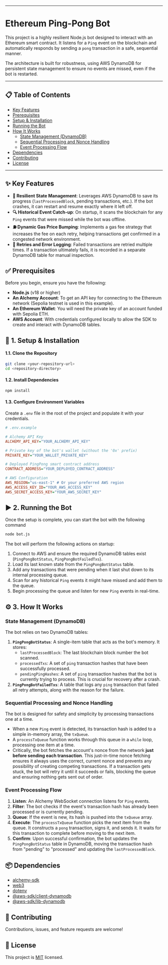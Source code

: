 -----

# Ethereum Ping-Pong Bot

This project is a highly resilient Node.js bot designed to interact with an Ethereum smart contract. It listens for a `Ping` event on the blockchain and automatically responds by sending a `pong` transaction in a safe, sequential manner.

The architecture is built for robustness, using AWS DynamoDB for persistent state management to ensure no events are missed, even if the bot is restarted.

-----

## 📋 Table of Contents

  - [Key Features](https://www.google.com/search?q=%23-key-features)
  - [Prerequisites](https://www.google.com/search?q=%23-prerequisites)
  - [Setup & Installation](https://www.google.com/search?q=%23-1-setup--installation)
  - [Running the Bot](https://www.google.com/search?q=%23-2-running-the-bot)
  - [How It Works](https://www.google.com/search?q=%23-3-how-it-works)
      - [State Management (DynamoDB)](https://www.google.com/search?q=%23state-management-dynamodb)
      - [Sequential Processing and Nonce Handling](https://www.google.com/search?q=%23sequential-processing-and-nonce-handling)
      - [Event Processing Flow](https://www.google.com/search?q=%23event-processing-flow)
  - [Dependencies](https://www.google.com/search?q=%23-dependencies)
  - [Contributing](https://www.google.com/search?q=%23-contributing)
  - [License](https://www.google.com/search?q=%23-license)

-----

## ✨ Key Features

  * **💾 Resilient State Management**: Leverages AWS DynamoDB to save its progress (`lastProcessedBlock`, pending transactions, etc.). If the bot crashes, it can restart and resume exactly where it left off.
  * **🔍 Historical Event Catch-up**: On startup, it scans the blockchain for any `Ping` events that were missed while the bot was offline.
  * **⛽ Dynamic Gas Price Bumping**: Implements a gas fee strategy that increases the fee on each retry, helping transactions get confirmed in a congested network environment.
  * **🔁 Retries and Error Logging**: Failed transactions are retried multiple times. If a transaction ultimately fails, it is recorded in a separate DynamoDB table for manual inspection.

## ✅ Prerequisites

Before you begin, ensure you have the following:

  * **Node.js** (v18 or higher)
  * **An Alchemy Account**: To get an API key for connecting to the Ethereum network (Sepolia testnet is used in this example).
  * **An Ethereum Wallet**: You will need the private key of an account funded with Sepolia ETH.
  * **AWS Account**: With credentials configured locally to allow the SDK to create and interact with DynamoDB tables.

## 🚀 1. Setup & Installation

#### 1.1. Clone the Repository

```bash
git clone <your-repository-url>
cd <repository-directory>
```

#### 1.2. Install Dependencies

```bash
npm install
```

#### 1.3. Configure Environment Variables

Create a `.env` file in the root of the project and populate it with your credentials.

```ini
# .env.example

# Alchemy API Key
ALCHEMY_API_KEY="YOUR_ALCHEMY_API_KEY"

# Private key of the bot's wallet (without the '0x' prefix)
PRIVATE_KEY="YOUR_WALLET_PRIVATE_KEY"

# Deployed PingPong smart contract address
CONTRACT_ADDRESS="YOUR_DEPLOYED_CONTRACT_ADDRESS"

# AWS Configuration
AWS_REGION="us-east-1" # Or your preferred AWS region
AWS_ACCESS_KEY_ID="YOUR_AWS_ACCESS_KEY"
AWS_SECRET_ACCESS_KEY="YOUR_AWS_SECRET_KEY"
```

## ▶️ 2. Running the Bot

Once the setup is complete, you can start the bot with the following command

```bash
node bot.js
```

The bot will perform the following actions on startup:

1.  Connect to AWS and ensure the required DynamoDB tables exist (`PingPongBotStatus`, `PingPongBotFailedTxs`).
2.  Load its last known state from the `PingPongBotStatus` table.
3.  Add any transactions that were pending when it last shut down to its internal processing queue.
4.  Scan for any historical `Ping` events it might have missed and add them to the queue.
5.  Begin processing the queue and listen for new `Ping` events in real-time.

## ⚙️ 3. How It Works

### State Management (DynamoDB)

The bot relies on two DynamoDB tables:

1.  **`PingPongBotStatus`**: A single-item table that acts as the bot's memory. It stores:
      * `lastProcessedBlock`: The last blockchain block number the bot scanned.
      * `processedTxs`: A set of `ping` transaction hashes that have been successfully processed.
      * `pendingPingHashes`: A set of `ping` transaction hashes that the bot is currently trying to process. This is crucial for recovery after a crash.
2.  **`PingPongBotFailedTxs`**: A table that logs any `ping` transaction that failed all retry attempts, along with the reason for the failure.

### Sequential Processing and Nonce Handling

The bot is designed for safety and simplicity by processing transactions one at a time.

  * When a new `Ping` event is detected, its transaction hash is added to a simple in-memory array, the `txQueue`.
  * A `processTxQueue` function works through this queue in a `while` loop, processing one item at a time.
  * Critically, the bot fetches the account's nonce from the network **just before sending each transaction**. This just-in-time nonce fetching ensures it always uses the correct, current nonce and prevents any possibility of creating competing transactions. If a transaction gets stuck, the bot will retry it until it succeeds or fails, blocking the queue and ensuring nothing gets sent out of order.

### Event Processing Flow

1.  **Listen**: An Alchemy WebSocket connection listens for `Ping` events.
2.  **Filter**: The bot checks if the event's transaction hash has already been processed or is currently pending.
3.  **Queue**: If the event is new, its hash is pushed into the `txQueue` array.
4.  **Execute**: The `processTxQueue` function picks the next item from the queue. It constructs a `pong` transaction, signs it, and sends it. It waits for this transaction to complete before moving to the next item.
5.  **Confirm**: Upon successful confirmation, the bot updates the `PingPongBotStatus` table in DynamoDB, moving the transaction hash from "pending" to "processed" and updating the `lastProcessedBlock`.

## 📦 Dependencies

  * [alchemy-sdk](https://www.npmjs.com/package/alchemy-sdk)
  * [web3](https://www.npmjs.com/package/web3)
  * [dotenv](https://www.npmjs.com/package/dotenv)
  * [@aws-sdk/client-dynamodb](https://www.npmjs.com/package/@aws-sdk/client-dynamodb)
  * [@aws-sdk/lib-dynamodb](https://www.npmjs.com/package/@aws-sdk/lib-dynamodb)

## 🤝 Contributing

Contributions, issues, and feature requests are welcome\!

## 📜 License

This project is [MIT](https://www.google.com/search?q=./LICENSE) licensed.
